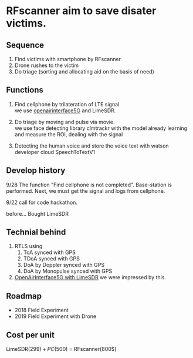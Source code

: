 # RFscanner aim to save disater victims.

## Sequence
1. Find victims with smartphone by RFscanner
2. Drone rushes to the victim
3. Do triage (sorting and allocating aid on the basis of need) 

## Functions
1. Find cellphone by trilateration of LTE signal<br>
 we use [openairinterface5G](https://gitlab.eurecom.fr/oai/openairinterface5g) and LimeSDR.

2. Do triage by moving and pulse via movie.<br>
 we use face detecting library clmtrackr with the model already learning and measure the ROI, dealing with the signal

3. Detecting the human voice and store the voice text with watson developer cloud SpeechToTextV1 

## Develop history
9/28 The function "Find cellphone is not completed". Base-station is performed. Next, we must get the signal and logs from cellphone.

9/22 call for code hackathon.

before...  Bought LimeSDR 

## Technial behind
1. RTLS using
    1. ToA synced with GPS
    1. TDoA synced with GPS
    1. DoA by Doppler synced with GPS
    1. DoA by Monopulse synced with GPS
1. [OpenAirInterface5G with LimeSDR](https://plus.google.com/photos/photo/106790857831943452518/6294922314878237570)
  we were impressed by this.

## Roadmap
* 2018 Field Experiment
* 2019 Field Experiment with Drone
 
## Cost per unit
 LimeSDR(299$) + PC(500$) = RFscanner(800$)
